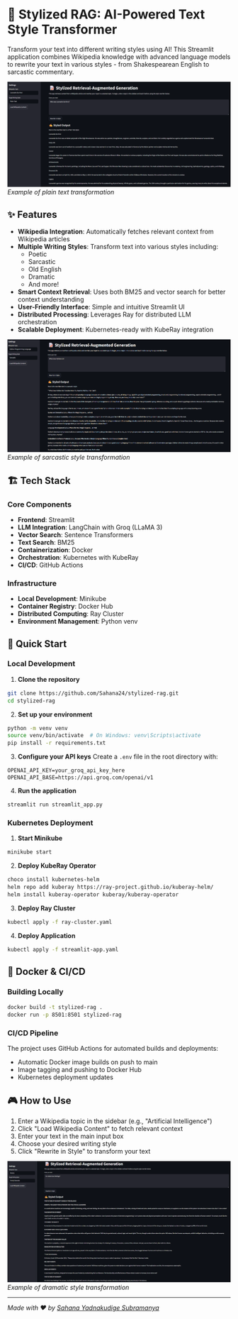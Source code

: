 # 🎨 Stylized RAG: AI-Powered Text Style Transformer

Transform your text into different writing styles using AI! This Streamlit application combines Wikipedia knowledge with advanced language models to rewrite your text in various styles - from Shakespearean English to sarcastic commentary.

![Styled Output Examples](static/Styled_output_plain.png)
*Example of plain text transformation*

## ✨ Features

- **Wikipedia Integration**: Automatically fetches relevant context from Wikipedia articles
- **Multiple Writing Styles**: Transform text into various styles including:
  - Poetic
  - Sarcastic
  - Old English
  - Dramatic
  - And more!
- **Smart Context Retrieval**: Uses both BM25 and vector search for better context understanding
- **User-Friendly Interface**: Simple and intuitive Streamlit UI
- **Distributed Processing**: Leverages Ray for distributed LLM orchestration
- **Scalable Deployment**: Kubernetes-ready with KubeRay integration

![Different Style Examples](static/Styled_output_sarcastic.png)
*Example of sarcastic style transformation*

## 🏗️ Tech Stack

### Core Components
- **Frontend**: Streamlit
- **LLM Integration**: LangChain with Groq (LLaMA 3)
- **Vector Search**: Sentence Transformers
- **Text Search**: BM25
- **Containerization**: Docker
- **Orchestration**: Kubernetes with KubeRay
- **CI/CD**: GitHub Actions

### Infrastructure
- **Local Development**: Minikube
- **Container Registry**: Docker Hub
- **Distributed Computing**: Ray Cluster
- **Environment Management**: Python venv

## 🚀 Quick Start

### Local Development

1. **Clone the repository**
```bash
git clone https://github.com/Sahana24/stylized-rag.git
cd stylized-rag
```

2. **Set up your environment**
```bash
python -m venv venv
source venv/bin/activate  # On Windows: venv\Scripts\activate
pip install -r requirements.txt
```

3. **Configure your API keys**
Create a `.env` file in the root directory with:
```
OPENAI_API_KEY=your_groq_api_key_here
OPENAI_API_BASE=https://api.groq.com/openai/v1
```

4. **Run the application**
```bash
streamlit run streamlit_app.py
```

### Kubernetes Deployment

1. **Start Minikube**
```bash
minikube start
```

2. **Deploy KubeRay Operator**
```bash
choco install kubernetes-helm
helm repo add kuberay https://ray-project.github.io/kuberay-helm/
helm install kuberay-operator kuberay/kuberay-operator
```

3. **Deploy Ray Cluster**
```bash
kubectl apply -f ray-cluster.yaml
```

4. **Deploy Application**
```bash
kubectl apply -f streamlit-app.yaml
```

## 🐳 Docker & CI/CD

### Building Locally
```bash
docker build -t stylized-rag .
docker run -p 8501:8501 stylized-rag
```

### CI/CD Pipeline
The project uses GitHub Actions for automated builds and deployments:
- Automatic Docker image builds on push to main
- Image tagging and pushing to Docker Hub
- Kubernetes deployment updates

## 🎮 How to Use

1. Enter a Wikipedia topic in the sidebar (e.g., "Artificial Intelligence")
2. Click "Load Wikipedia Content" to fetch relevant context
3. Enter your text in the main input box
4. Choose your desired writing style
5. Click "Rewrite in Style" to transform your text

![Dramatic Style Example](static/Styled_output_overly_dramatic.png)
*Example of dramatic style transformation*


---

*Made with ❤️ by [Sahana Yadnakudige Subramanya](https://github.com/Sahana24)* 
